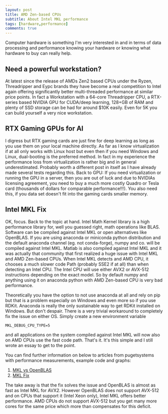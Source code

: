 ```yaml
---
layout: post
title: AMD Zen-based CPUs
subtitle: About Intel MKL performance
tags: [hardware,performance]
comments: true
---
```


Computer hardware is something I'm very interested in and in terms of data processing
and performance knowing your hardware or knowing what hardware to buy can really help.

## Need a powerful workstation?

At latest since the release of AMDs Zen2 based CPUs under the Ryzen, Threadripper and
Eypc brands they have become a real competition to Intel again offering significantly
better multi-threaded performance at similar price points. In fact a Workstation with a
64-core Threadripper CPU, a RTX-series based NVIDIA GPU for CUDA/deep learning, 128+GB
of RAM and plenty of SSD storage can be had for around $10K easily. Even for 5K you can
build yourself a very nice workstation.

## RTX Gaming GPUs for AI

I digress but RTX gaming cards are just fine for deep learning as long as you use them
on your local machine directly. As far as I know virtualization if at all only works
with Linux host but even then if you need Windows and Linux, dual-booting is the
preferred method. In fact in my experience the performance loss from virtualization is
rather big and in general underestimated. Probably worth a different post in itself as
I have already made several tests regarding this.
Back to GPU: If you need virtualization or running the GPU in a server, then you are out
of luck and due to NVIDIAs licensing agreement, you need to buy a much more costly
Quadro or Tesla card (thousands of dollars for comparable performance!!!). You also need
this, if you data set doesn't fit into the gaming cards smaller memory.

##  Intel MKL Fix

OK, focus. Back to the topic at hand. Intel Math Kernel library is a high performance
library for, well you guessed right, math operations like BLAS. Software can be compiled
against Intel MKL or open alternatives like OpenBLAS. If you are using anaconda or
miniconda python distribution and the default anaconda channel (eg. not conda-forge),
numpy and co. will be compiled against Intel MKL. Matlab is also compiled against Intel
MKL and it was actually that community that first realized a huge issue with Intel MKL
and AMD Zen-based CPUs. When Intel MKL detects and AMD CPU, it chooses a much slower
code Path (probably SSE2 if at all) than when detecting an Intel CPU. The Intel CPU will
use either AVX2 or AVX-512 instructions depending on the exact model. So by default
numpy and anything using it on anaconda python with AMD Zen-based CPU is very bad
performance.

Theoretically you have the option to not use anaconda at all and rely on pip but that
is a problem especially on Windows and even more so if you use RDKit. Anaconda is really
the only sustainable way to get RDKit installed on Windows. But don't despair. There is
a very trivial workaround to completely fix the issue on either OS. Simply create a new
environment variable 

`MKL_DEBUG_CPU_TYPE=5` 

and all applications on the system compiled
against Intel MKL will now also on AMD CPUs use the fast code path. That's it. It's this
simple and I still wrote an essay to get to the point.

You can find further information on below to articles from pugetsystems with performance
measurements, example code and graphs:

1. [MKL vs OpenBLAS](https://www.pugetsystems.com/labs/hpc/AMD-Ryzen-3900X-vs-Intel-Xeon-2175W-Python-numpy---MKL-vs-OpenBLAS-1560/)
2. [MKL Fix](https://www.pugetsystems.com/labs/hpc/How-To-Use-MKL-with-AMD-Ryzen-and-Threadripper-CPU-s-Effectively-for-Python-Numpy-And-Other-Applications-1637/)

The take away is that the fix solves the issue and OpenBLAS is almost as fast as Intel
MKL for AVX2. However OpenBLAS does not support AVX-512 and on CPUs that support it 
(Intel Xeon only), Intel MKL offers better performance. AMD CPUs do not support AVX-512
but you get many more cores for the same price which more than compensates for this
deficit.